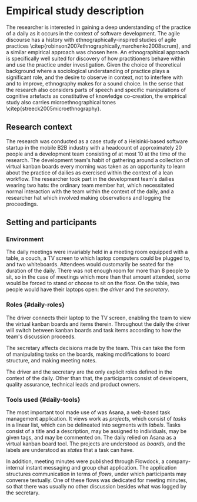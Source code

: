 
# Empirical study description

The researcher is interested in gaining a deep understanding of the practice of a daily as it occurs in the context of software development. The agile discourse has a history with ethnographically-inspired studies of agile practices \citep{robinson2007ethnographically,marchenko2008scrum}, and a similar empirical approach was chosen here. An ethnographical approach is specifically well suited for discovery of how practitioners behave within and use the practice under investigation. Given the choice of theoretical background where a sociological understanding of practice plays a significant role, and the desire to observe in context, not to interfere with and to improve, ethnography makes for a sound choice. In the sense that the research also considers parts of speech and specific manipulations of cognitive artefacts as constitutive of knowledge co-creation, the empirical study also carries microethnographical tones \citep{streeck2005microethnography}.

## Research context

The research was conducted as a case study of a Helsinki-based software startup in the mobile B2B industry with a headcount of approximately 20 people and a development team consisting of at most 10 at the time of the research. The development team's habit of gathering around a collection of virtual kanban boards every morning was taken as an opportunity to learn about the practice of dailies as exercised within the context of a lean workflow. The researcher took part in the development team's dailies wearing two hats: the ordinary team member hat, which necessitated normal interaction with the team within the context of the daily, and a researcher hat which involved making observations and logging the proceedings.

## Setting and participants

### Environment

The daily meetings were invariably held in a meeting room equipped with a table, a couch, a TV screen to which laptop computers could be plugged to, and two whiteboards. Attendees would customarily be seated for the duration of the daily. There was not enough room for more than 8 people to sit, so in the case of meetings which more than that amount attended, some would be forced to stand or choose to sit on the floor. On the table, two people would have their laptops open: the *driver* and the *secretary*.

### Roles {#daily-roles}

The driver connects their laptop to the TV screen, enabling the team to view the virtual kanban boards and items therein. Throughout the daily the driver will switch between kanban boards and task items according to how the team's discussion proceeds.

The secretary affects decisions made by the team. This can take the form of manipulating tasks on the boards, making modifications to board structure, and making meeting notes.

The driver and the secretary are the only explicit roles defined in the context of the daily. Other than that, the participants consist of developers, quality assurance, technical leads and product owners.

### Tools used {#daily-tools}

The most important tool made use of was Asana, a web-based task management application. It views work as *projects*, which consist of *tasks* in a linear list, which can be delineated into segments with *labels*. Tasks consist of a title and a description, may be assigned to individuals, may be given tags, and may be commented on. The daily relied on Asana as a virtual kanban board tool. The projects are understood as *boards*, and the labels are understood as *states* that a task can have.

In addition, meeting minutes were published through Flowdock, a company-internal instant messaging and group chat application. The application structures communication in terms of *flows*, under which participants may converse textually. One of these flows was dedicated for meeting minutes, so that there was usually no other discussion besides what was logged by the secretary.

